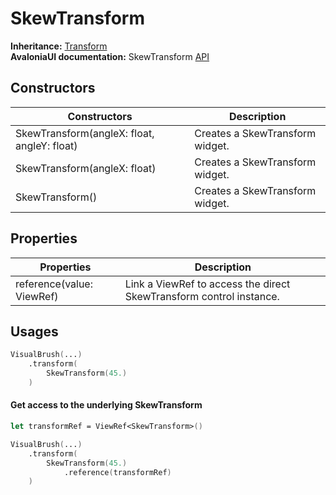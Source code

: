 # SkewTransform

**Inheritance:** [Transform](../../transform.md)\
**AvaloniaUI documentation:** SkewTransform [API](https://reference.avaloniaui.net/api/Avalonia.Media/SkewTransform/)

## Constructors

| Constructors                                | Description                     |
| ------------------------------------------- | ------------------------------- |
| SkewTransform(angleX: float, angleY: float) | Creates a SkewTransform widget. |
| SkewTransform(angleX: float)                | Creates a SkewTransform widget. |
| SkewTransform()                             | Creates a SkewTransform widget. |

## Properties

| Properties                | Description                                                         |
| ------------------------- | ------------------------------------------------------------------- |
| reference(value: ViewRef) | Link a ViewRef to access the direct SkewTransform control instance. |

## Usages

```fsharp
VisualBrush(...)
    .transform(
        SkewTransform(45.)
    )
```

#### Get access to the underlying SkewTransform

```fsharp
let transformRef = ViewRef<SkewTransform>()

VisualBrush(...)
    .transform(
        SkewTransform(45.)
            .reference(transformRef)
    )
```
